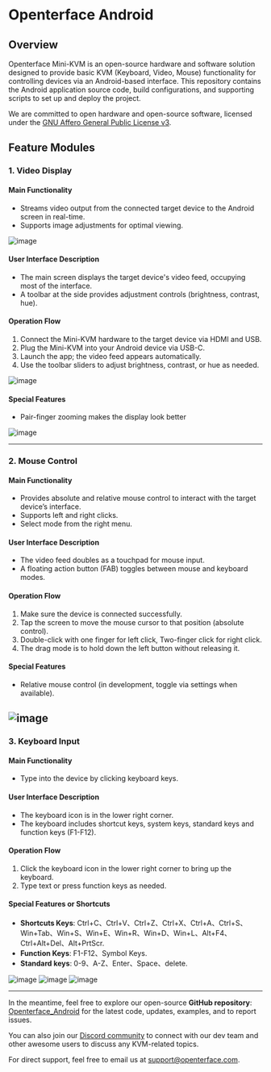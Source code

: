 # Openterface Android

## Overview

Openterface Mini-KVM is an open-source hardware and software solution designed to provide basic KVM (Keyboard, Video, Mouse) functionality for controlling devices via an Android-based interface. This repository contains the Android application source code, build configurations, and supporting scripts to set up and deploy the project.

We are committed to open hardware and open-source software, licensed under the [GNU Affero General Public License v3](LICENSE).
## Feature Modules

### 1. Video Display
#### Main Functionality
- Streams video output from the connected target device to the Android screen in real-time.
- Supports image adjustments for optimal viewing.

![image](../../images/android/videoConnect.jpg)

#### User Interface Description
- The main screen displays the target device's video feed, occupying most of the interface.
- A toolbar at the side provides adjustment controls (brightness, contrast, hue).

#### Operation Flow
1. Connect the Mini-KVM hardware to the target device via HDMI and USB.
2. Plug the Mini-KVM into your Android device via USB-C.
3. Launch the app; the video feed appears automatically.
4. Use the toolbar sliders to adjust brightness, contrast, or hue as needed.

![image](../../images/android/colorSetting.jpg)

#### Special Features
- Pair-finger zooming makes the display look better

![image](../../images/android/enlargeAndSideBar.jpg)

---

### 2. Mouse Control
#### Main Functionality
- Provides absolute and relative mouse control to interact with the target device’s interface.
- Supports left and right clicks.
- Select mode from the right menu.

#### User Interface Description
- The video feed doubles as a touchpad for mouse input.
- A floating action button (FAB) toggles between mouse and keyboard modes.

#### Operation Flow
1. Make sure the device is connected successfully.
2. Tap the screen to move the mouse cursor to that position (absolute control).
3. Double-click with one finger for left click, Two-finger click for right click.
4. The drag mode is to hold down the left button without releasing it.

#### Special Features
- Relative mouse control (in development, toggle via settings when available).

![image](../../images/android/mouseThouchMode.jpg)
---

### 3. Keyboard Input
#### Main Functionality
- Type into the device by clicking keyboard keys.

#### User Interface Description
- The keyboard icon is in the lower right corner.
- The keyboard includes shortcut keys, system keys, standard keys and function keys (F1-F12).

#### Operation Flow
1. Click the keyboard icon in the lower right corner to bring up the keyboard.
2. Type text or press function keys as needed.

#### Special Features or Shortcuts
- **Shortcuts Keys**: Ctrl+C、Ctrl+V、Ctrl+Z、Ctrl+X、Ctrl+A、Ctrl+S、
Win+Tab、Win+S、Win+E、Win+R、Win+D、Win+L、Alt+F4、Ctrl+Alt+Del、Alt+PrtScr.
- **Function Keys**: F1-F12、Symbol Keys.
- **Standard keys**: 0-9、A-Z、Enter、Space、delete.

![image](../../images/android/enlargeAndKeyBoard.jpg)
![image](../../images/android/keyBoardFunction.jpg)
![image](../../images/android/keyBoardSystem.jpg)

---

In the meantime, feel free to explore our open-source **GitHub repository**: [Openterface_Android](https://github.com/TechxArtisanStudio/Openterface_Android) for the latest code, updates, examples, and to report issues.

You can also join our [Discord community](/discord) to connect with our dev team and other awesome users to discuss any KVM-related topics.

For direct support, feel free to email us at [support@openterface.com](mailto:support@openterface.com).
